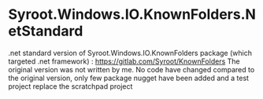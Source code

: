 # Syroot.Windows.IO.KnownFolders.NetStandard
.net standard version of Syroot.Windows.IO.KnownFolders package (which targeted .net framework) : https://gitlab.com/Syroot/KnownFolders
The original version was not written by me.
No code have changed compared to the original version, only few package nugget have been added and a test project replace the scratchpad project
